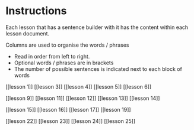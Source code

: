 # Instructions

Each lesson that has a sentence builder with it has the content within each lesson document.

Columns are used to organise the words / phrases

- Read in order from left to right.
- Optional words / phrases are in brackets
- The number of possible sentences is indicated next to each block of words

[[lesson 1]]
[[lesson 3]]
[[lesson 4]]
[[lesson 5]]
[[lesson 6]]

[[lesson 9]]
[[lesson 11]]
[[lesson 12]]
[[lesson 13]]
[[lesson 14]]

[[lesson 15]]
[[lesson 16]]
[[lesson 17]]
[[lesson 19]]

[[lesson 22]]
[[lesson 23]]
[[lesson 24]]
[[lesson 25]]

